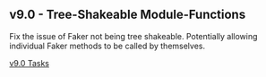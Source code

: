 ## v9.0 - Tree-Shakeable Module-Functions

Fix the issue of Faker not being tree shakeable.
Potentially allowing individual Faker methods to be called by themselves.

[v9.0 Tasks](https://github.com/faker-js/faker/milestone/12)
